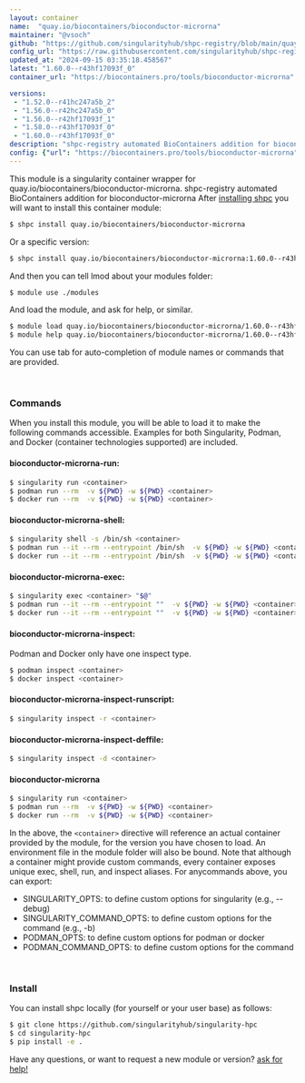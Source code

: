 ```yaml
---
layout: container
name:  "quay.io/biocontainers/bioconductor-microrna"
maintainer: "@vsoch"
github: "https://github.com/singularityhub/shpc-registry/blob/main/quay.io/biocontainers/bioconductor-microrna/container.yaml"
config_url: "https://raw.githubusercontent.com/singularityhub/shpc-registry/main/quay.io/biocontainers/bioconductor-microrna/container.yaml"
updated_at: "2024-09-15 03:35:18.458567"
latest: "1.60.0--r43hf17093f_0"
container_url: "https://biocontainers.pro/tools/bioconductor-microrna"

versions:
 - "1.52.0--r41hc247a5b_2"
 - "1.56.0--r42hc247a5b_0"
 - "1.56.0--r42hf17093f_1"
 - "1.58.0--r43hf17093f_0"
 - "1.60.0--r43hf17093f_0"
description: "shpc-registry automated BioContainers addition for bioconductor-microrna"
config: {"url": "https://biocontainers.pro/tools/bioconductor-microrna", "maintainer": "@vsoch", "description": "shpc-registry automated BioContainers addition for bioconductor-microrna", "latest": {"1.60.0--r43hf17093f_0": "sha256:61361f73fcc319d094883d001eb1b17de6bf3d1b6250ce615d0e1fc70f4ca7c7"}, "tags": {"1.52.0--r41hc247a5b_2": "sha256:d196c507e23c7465156333dc220b9c4ce6fba3128c6b5b0f6e6ed291125c9bb8", "1.56.0--r42hc247a5b_0": "sha256:1d52828d1d7d0c572306a298b27f3ecadb6411c1940eef1d3cf8ac9de360dde1", "1.56.0--r42hf17093f_1": "sha256:63801afd1e74588bface28e99ee15008325e6376533f6b6036292b81ab68b682", "1.58.0--r43hf17093f_0": "sha256:39c01edc5ffb7a6ce9e5e5e8195f0300908e9e37844ec0bbeccecf4d3f65ff99", "1.60.0--r43hf17093f_0": "sha256:61361f73fcc319d094883d001eb1b17de6bf3d1b6250ce615d0e1fc70f4ca7c7"}, "docker": "quay.io/biocontainers/bioconductor-microrna"}
---
```


This module is a singularity container wrapper for quay.io/biocontainers/bioconductor-microrna.
shpc-registry automated BioContainers addition for bioconductor-microrna
After [installing shpc](#install) you will want to install this container module:


```bash
$ shpc install quay.io/biocontainers/bioconductor-microrna
```

Or a specific version:

```bash
$ shpc install quay.io/biocontainers/bioconductor-microrna:1.60.0--r43hf17093f_0
```

And then you can tell lmod about your modules folder:

```bash
$ module use ./modules
```

And load the module, and ask for help, or similar.

```bash
$ module load quay.io/biocontainers/bioconductor-microrna/1.60.0--r43hf17093f_0
$ module help quay.io/biocontainers/bioconductor-microrna/1.60.0--r43hf17093f_0
```

You can use tab for auto-completion of module names or commands that are provided.

<br>

### Commands

When you install this module, you will be able to load it to make the following commands accessible.
Examples for both Singularity, Podman, and Docker (container technologies supported) are included.

#### bioconductor-microrna-run:

```bash
$ singularity run <container>
$ podman run --rm  -v ${PWD} -w ${PWD} <container>
$ docker run --rm  -v ${PWD} -w ${PWD} <container>
```

#### bioconductor-microrna-shell:

```bash
$ singularity shell -s /bin/sh <container>
$ podman run --it --rm --entrypoint /bin/sh  -v ${PWD} -w ${PWD} <container>
$ docker run --it --rm --entrypoint /bin/sh  -v ${PWD} -w ${PWD} <container>
```

#### bioconductor-microrna-exec:

```bash
$ singularity exec <container> "$@"
$ podman run --it --rm --entrypoint ""  -v ${PWD} -w ${PWD} <container> "$@"
$ docker run --it --rm --entrypoint ""  -v ${PWD} -w ${PWD} <container> "$@"
```

#### bioconductor-microrna-inspect:

Podman and Docker only have one inspect type.

```bash
$ podman inspect <container>
$ docker inspect <container>
```

#### bioconductor-microrna-inspect-runscript:

```bash
$ singularity inspect -r <container>
```

#### bioconductor-microrna-inspect-deffile:

```bash
$ singularity inspect -d <container>
```



#### bioconductor-microrna

```bash
$ singularity run <container>
$ podman run --rm  -v ${PWD} -w ${PWD} <container>
$ docker run --rm  -v ${PWD} -w ${PWD} <container>
```


In the above, the `<container>` directive will reference an actual container provided
by the module, for the version you have chosen to load. An environment file in the
module folder will also be bound. Note that although a container
might provide custom commands, every container exposes unique exec, shell, run, and
inspect aliases. For anycommands above, you can export:

 - SINGULARITY_OPTS: to define custom options for singularity (e.g., --debug)
 - SINGULARITY_COMMAND_OPTS: to define custom options for the command (e.g., -b)
 - PODMAN_OPTS: to define custom options for podman or docker
 - PODMAN_COMMAND_OPTS: to define custom options for the command

<br>

### Install

You can install shpc locally (for yourself or your user base) as follows:

```bash
$ git clone https://github.com/singularityhub/singularity-hpc
$ cd singularity-hpc
$ pip install -e .
```

Have any questions, or want to request a new module or version? [ask for help!](https://github.com/singularityhub/singularity-hpc/issues)